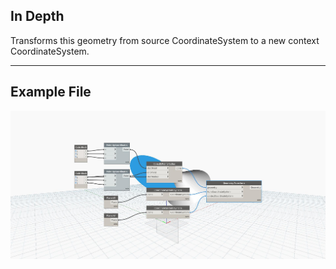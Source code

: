 ## In Depth
Transforms this geometry from source CoordinateSystem to a new context CoordinateSystem.
___
## Example File

![Transform (fromCoordinateSystem, contextCoordinateSystem)](./Autodesk.DesignScript.Geometry.Geometry.Transform(geometry,%20fromCoordinateSystem,%20contextCoordinateSystem)_img.jpg)

